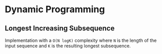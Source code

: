 # Dynamic Programming

## Longest Increasing Subsequence

Implementation with a `O(N logK)` complexity where `N` is the length of the input sequence and `K` is the resulting longest subsequence.

